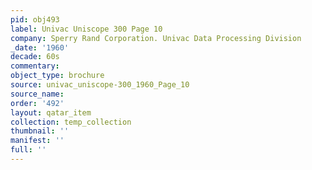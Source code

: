 ```yaml
---
pid: obj493
label: Univac Uniscope 300 Page 10
company: Sperry Rand Corporation. Univac Data Processing Division
_date: '1960'
decade: 60s
commentary: 
object_type: brochure
source: univac_uniscope-300_1960_Page_10
source_name: 
order: '492'
layout: qatar_item
collection: temp_collection
thumbnail: ''
manifest: ''
full: ''
---
```

